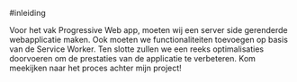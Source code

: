 #inleiding

Voor het vak Progressive Web app, moeten wij een server side gerenderde webapplicatie maken. Ook moeten we functionaliteiten toevoegen op basis van de Service Worker. Ten slotte zullen we een reeks optimalisaties doorvoeren om de prestaties van de applicatie te verbeteren.
Kom meekijken naar het proces achter mijn project!

#